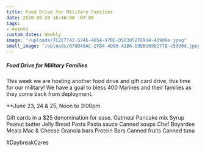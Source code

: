 ```yaml
---
title: Food Drive for Military Families
date: 2020-06-20 16:46:00 -07:00
tags:
- events
custom_dates: Weekly
image: "/uploads/7C2E7742-5746-485A-97BE-D503852FE914-409d9e.jpeg"
small_image: "/uploads/070D40AC-2FB4-4DB6-A1B6-D9EB9690277B-c5090d.jpeg"
---
```


##### Food Drive for Military Families

This week we are hosting another food drive and gift card drive, this time for our military! We have a goal to bless 400 Marines and their families as they come back from deployment.

**June 23, 24 & 25, Noon to 3:00pm

Gift cards in a $25 denomination for ease.
Oatmeal
Pancake mix
Syrup
Peanut butter
Jelly
Bread
Pasta
Pasta sauce
Canned soups
Chef Boyardee Meals
Mac & Cheese 
Granola bars
Protein Bars
Canned fruits 
Canned tuna

#DaybreakCares

